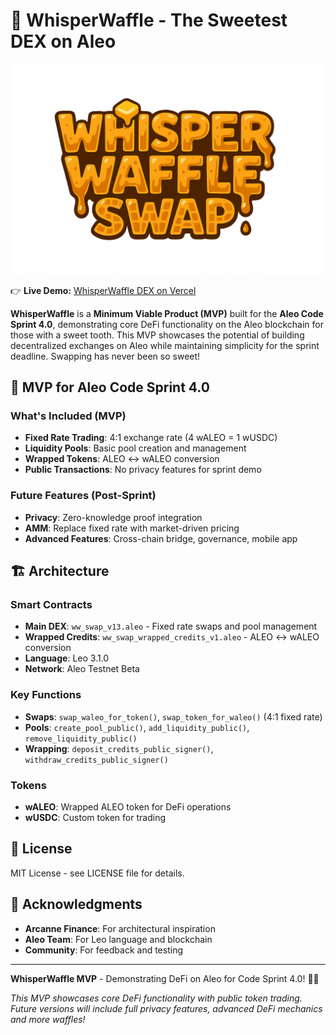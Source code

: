 
# 🧇 WhisperWaffle - The Sweetest DEX on Aleo

![WhisperWaffle Logo](public/logo.png)

👉 **Live Demo:** [WhisperWaffle DEX on Vercel](https://whisper-waffle.vercel.app)  

**WhisperWaffle** is a **Minimum Viable Product (MVP)** built for the **Aleo Code Sprint 4.0**, demonstrating core DeFi functionality on the Aleo blockchain for those with a sweet tooth.  This MVP showcases the potential of building decentralized exchanges on Aleo while maintaining simplicity for the sprint deadline. Swapping has never been so sweet!

## 🚀 **MVP for Aleo Code Sprint 4.0**

### **What's Included (MVP)**
- **Fixed Rate Trading**: 4:1 exchange rate (4 wALEO = 1 wUSDC)
- **Liquidity Pools**: Basic pool creation and management
- **Wrapped Tokens**: ALEO ↔ wALEO conversion
- **Public Transactions**: No privacy features for sprint demo

### **Future Features (Post-Sprint)**
- **Privacy**: Zero-knowledge proof integration
- **AMM**: Replace fixed rate with market-driven pricing
- **Advanced Features**: Cross-chain bridge, governance, mobile app

## 🏗️ **Architecture**

### **Smart Contracts**
- **Main DEX**: `ww_swap_v13.aleo` - Fixed rate swaps and pool management
- **Wrapped Credits**: `ww_swap_wrapped_credits_v1.aleo` - ALEO ↔ wALEO conversion
- **Language**: Leo 3.1.0
- **Network**: Aleo Testnet Beta

### **Key Functions**
- **Swaps**: `swap_waleo_for_token()`, `swap_token_for_waleo()` (4:1 fixed rate)
- **Pools**: `create_pool_public()`, `add_liquidity_public()`, `remove_liquidity_public()`
- **Wrapping**: `deposit_credits_public_signer()`, `withdraw_credits_public_signer()`

### **Tokens**
- **wALEO**: Wrapped ALEO token for DeFi operations
- **wUSDC**: Custom token for trading

## 📄 **License**

MIT License - see LICENSE file for details.

## 🙏 **Acknowledgments**

- **Arcanne Finance**: For architectural inspiration
- **Aleo Team**: For Leo language and blockchain
- **Community**: For feedback and testing

---

**WhisperWaffle MVP** - Demonstrating DeFi on Aleo for Code Sprint 4.0! 🚀🧇

*This MVP showcases core DeFi functionality with public token trading. Future versions will include full privacy features, advanced DeFi mechanics and more waffles!*
